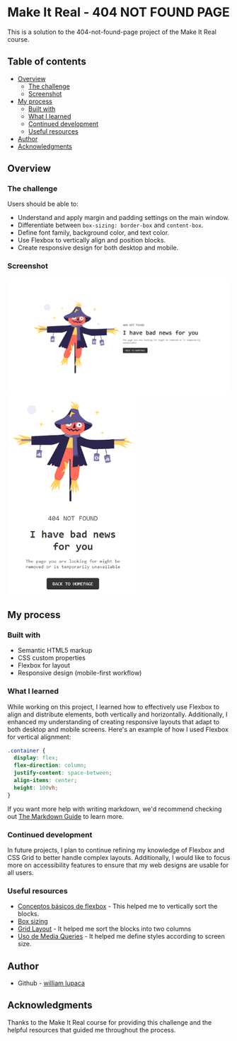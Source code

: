 # Make It Real - 404 NOT FOUND PAGE

This is a solution to the 404-not-found-page project of the Make It Real course.

## Table of contents

- [Overview](#overview)
  - [The challenge](#the-challenge)
  - [Screenshot](#screenshot)
- [My process](#my-process)
  - [Built with](#built-with)
  - [What I learned](#what-i-learned)
  - [Continued development](#continued-development)
  - [Useful resources](#useful-resources)
- [Author](#author)
- [Acknowledgments](#acknowledgments)


## Overview

### The challenge

Users should be able to:

- Understand and apply margin and padding settings on the main window.
- Differentiate between `box-sizing: border-box` and `content-box`.
- Define font family, background color, and text color.
- Use Flexbox to vertically align and position blocks.
- Create responsive design for both desktop and mobile.

### Screenshot

<img src="./resources/desktop-preview.png" width="700">
<img src="./resources/mobile-preview.png" height="450">


## My process

### Built with

- Semantic HTML5 markup
- CSS custom properties
- Flexbox for layout
- Responsive design (mobile-first workflow)

### What I learned

While working on this project, I learned how to effectively use Flexbox to align and distribute elements, both vertically and horizontally. Additionally, I enhanced my understanding of creating responsive layouts that adapt to both desktop and mobile screens. Here's an example of how I used Flexbox for vertical alignment:

```css
.container {
  display: flex;
  flex-direction: column;
  justify-content: space-between;
  align-items: center;
  height: 100vh;
}
```

If you want more help with writing markdown, we'd recommend checking out [The Markdown Guide](https://www.markdownguide.org/) to learn more.

### Continued development

In future projects, I plan to continue refining my knowledge of Flexbox and CSS Grid to better handle complex layouts. Additionally, I would like to focus more on accessibility features to ensure that my web designs are usable for all users.

### Useful resources

- [Conceptos básicos de flexbox](https://developer.mozilla.org/es/docs/Web/CSS/CSS_flexible_box_layout/Basic_concepts_of_flexbox) - This helped me to vertically sort the blocks.
- [Box sizing](https://developer.mozilla.org/es/docs/Web/CSS/box-sizing)
- [Grid Layout](https://developer.mozilla.org/es/docs/Web/CSS/box-sizing) - It helped me sort the blocks into two columns
- [Uso de Media Queries](https://developer.mozilla.org/es/docs/Web/CSS/CSS_media_queries/Using_media_queries) - It helped me define styles according to screen size.

## Author

- Github - [william lupaca](https://github.com/PunoBootcamper)


## Acknowledgments

Thanks to the Make It Real course for providing this challenge and the helpful resources that guided me throughout the process.
